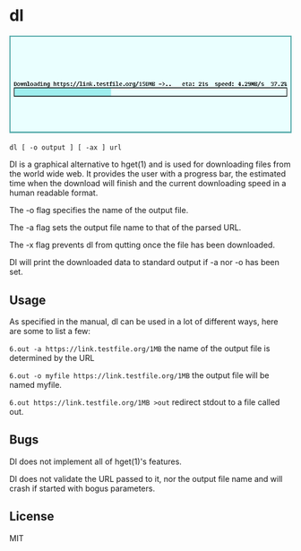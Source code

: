 # dl

![dl](screen.png)

	dl [ -o output ] [ -ax ] url

Dl is a graphical alternative to hget(1) and is used for downloading
files from the world wide web.  It provides the user with a progress
bar, the estimated time when the download will finish and the current
downloading speed in a human readable format.

The -o flag specifies the name of the output file.

The -a flag sets the output file name to that of the parsed URL.

The -x flag prevents dl from qutting once the file has been
downloaded.

Dl will print the downloaded data to standard output if -a
nor -o has been set.

## Usage
As specified in the manual, dl can be used in a lot of different ways,
here are some to list a few:

`6.out -a https://link.testfile.org/1MB` the name of the output file is determined by the URL

`6.out -o myfile https://link.testfile.org/1MB` the output file will be named myfile.

`6.out https://link.testfile.org/1MB >out` redirect stdout to a file called out.

## Bugs
Dl does not implement all of hget(1)'s features.

Dl does not validate the URL passed to it, nor the output file name
and will crash if started with bogus parameters.

## License
MIT
